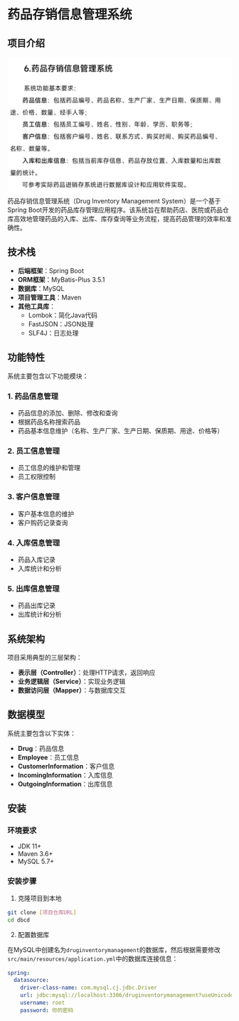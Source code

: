 # 药品存销信息管理系统

## 项目介绍

![img.png](img.png)
药品存销信息管理系统（Drug Inventory Management System）是一个基于Spring Boot开发的药品库存管理应用程序。该系统旨在帮助药店、医院或药品仓库高效地管理药品的入库、出库、库存查询等业务流程，提高药品管理的效率和准确性。

## 技术栈

- **后端框架**：Spring Boot
- **ORM框架**：MyBatis-Plus 3.5.1
- **数据库**：MySQL
- **项目管理工具**：Maven
- **其他工具库**：
  - Lombok：简化Java代码
  - FastJSON：JSON处理
  - SLF4J：日志处理

## 功能特性

系统主要包含以下功能模块：

### 1. 药品信息管理

- 药品信息的添加、删除、修改和查询
- 根据药品名称搜索药品
- 药品基本信息维护（名称、生产厂家、生产日期、保质期、用途、价格等）

### 2. 员工信息管理

- 员工信息的维护和管理
- 员工权限控制

### 3. 客户信息管理

- 客户基本信息的维护
- 客户购药记录查询

### 4. 入库信息管理

- 药品入库记录
- 入库统计和分析

### 5. 出库信息管理

- 药品出库记录
- 出库统计和分析

## 系统架构

项目采用典型的三层架构：

- **表示层（Controller）**：处理HTTP请求，返回响应
- **业务逻辑层（Service）**：实现业务逻辑
- **数据访问层（Mapper）**：与数据库交互

## 数据模型

系统主要包含以下实体：

- **Drug**：药品信息
- **Employee**：员工信息
- **CustomerInformation**：客户信息
- **IncomingInformation**：入库信息
- **OutgoingInformation**：出库信息

## 安装

### 环境要求

- JDK 11+
- Maven 3.6+
- MySQL 5.7+

### 安装步骤

1. 克隆项目到本地

```bash
git clone [项目仓库URL]
cd dbcd
```

2. 配置数据库

在MySQL中创建名为`druginventorymanagement`的数据库，然后根据需要修改`src/main/resources/application.yml`中的数据库连接信息：

```yaml
spring:
  datasource:
    driver-class-name: com.mysql.cj.jdbc.Driver
    url: jdbc:mysql://localhost:3306/druginventorymanagement?useUnicode=true&characterEncoding=utf8&useSSL=false
    username: root
    password: 你的密码
```
